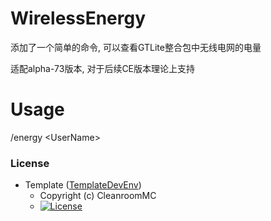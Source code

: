 # WirelessEnergy

添加了一个简单的命令, 可以查看GTLite整合包中无线电网的电量

适配alpha-73版本, 对于后续CE版本理论上支持

# Usage

/energy \<UserName>

### License

* Template ([TemplateDevEnv](https://github.com/CleanroomMC/TemplateDevEnv))
    - Copyright (c) CleanroomMC
    - [![License](https://img.shields.io/badge/License-MIT-red.svg?style=flat-square)](http://opensource.org/licenses/MIT)

